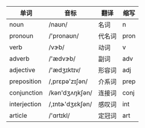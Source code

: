 | 单词         | 音标            | 翻译   | 缩写 |
| ------------ | --------------- | ------ | ---- |
| noun         | /naʊn/          | 名词   | n    |
| pronoun      | /'pronaʊn/      | 代名词 | pron |
| verb         | /vɝb/           | 动词   | v    |
| adverb       | /'ædvɝb/        | 副词   | adv  |
| adjective    | /'ædʒɪktɪv/     | 形容词 | adj  |
| preposition  | /,prɛpə'zɪʃən/  | 介系词 | prep |
| conjunction  | /kən'dʒʌŋkʃən/  | 连接词 | conj |
| interjection | /,ɪntɚ'dʒɛkʃən/ | 感叹词 | int  |
| article      | /'ɑrtɪkl/       | 定冠词 | art  |
